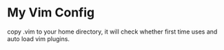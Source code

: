 # My Vim Config

copy .vim to your home directory, it will check whether first time uses and auto load vim plugins.
